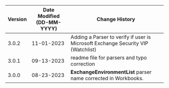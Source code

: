 | **Version** | **Date Modified (DD-MM-YYYY)** | **Change History**                          |
|-------------|--------------------------------|---------------------------------------------|
| 3.0.2       | 11-01-2023                     | Adding a Parser to verify if user is Microsoft Exchange Security VIP (Watchlist)                      |
| 3.0.1       | 09-13-2023                     | readme file for parsers and typo correction                      |
| 3.0.0       | 08-23-2023                     |**ExchangeEnvironmentList** parser name  corrected in Workbooks.  |
